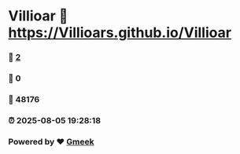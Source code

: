 # Villioar :link: https://Villioars.github.io/Villioar 
### :page_facing_up: [2](https://Villioars.github.io/Villioar/tag.html) 
### :speech_balloon: 0 
### :hibiscus: 48176 
### :alarm_clock: 2025-08-05 19:28:18 
### Powered by :heart: [Gmeek](https://github.com/Meekdai/Gmeek)
